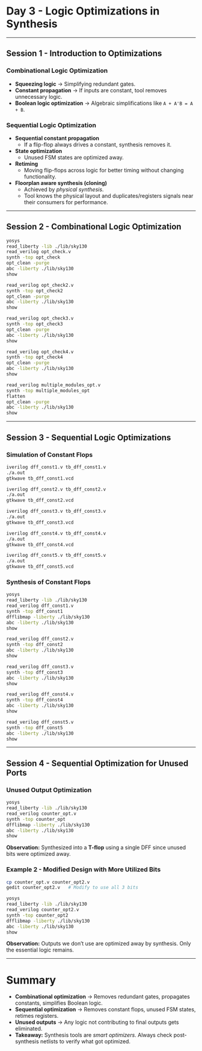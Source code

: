 # Day 3 - Logic Optimizations in Synthesis  

---

## Session 1 - Introduction to Optimizations  

### Combinational Logic Optimization  
- **Squeezing logic** → Simplifying redundant gates.  
- **Constant propagation** → If inputs are constant, tool removes unnecessary logic.  
- **Boolean logic optimization** → Algebraic simplifications like `A + A'B = A + B`.  

### Sequential Logic Optimization  
- **Sequential constant propagation**  
  - If a flip-flop always drives a constant, synthesis removes it.  
- **State optimization**  
  - Unused FSM states are optimized away.  
- **Retiming**  
  - Moving flip-flops across logic for better timing without changing functionality.  
- **Floorplan aware synthesis (cloning)**  
  - Achieved by *physical synthesis*.  
  - Tool knows the physical layout and duplicates/registers signals near their consumers for performance.  

---

## Session 2 - Combinational Logic Optimization  
```bash
yosys  
read_liberty -lib ./lib/sky130  
read_verilog opt_check.v  
synth -top opt_check  
opt_clean -purge  
abc -liberty ./lib/sky130  
show  

read_verilog opt_check2.v  
synth -top opt_check2  
opt_clean -purge  
abc -liberty ./lib/sky130  
show  

read_verilog opt_check3.v  
synth -top opt_check3  
opt_clean -purge  
abc -liberty ./lib/sky130  
show  

read_verilog opt_check4.v  
synth -top opt_check4  
opt_clean -purge  
abc -liberty ./lib/sky130  
show  

read_verilog multiple_modules_opt.v  
synth -top multiple_modules_opt  
flatten  
opt_clean -purge  
abc -liberty ./lib/sky130  
show  
```
---

## Session 3 - Sequential Logic Optimizations  

### Simulation of Constant Flops  
```bash
iverilog dff_const1.v tb_dff_const1.v  
./a.out  
gtkwave tb_dff_const1.vcd  

iverilog dff_const2.v tb_dff_const2.v  
./a.out  
gtkwave tb_dff_const2.vcd  

iverilog dff_const3.v tb_dff_const3.v  
./a.out  
gtkwave tb_dff_const3.vcd  

iverilog dff_const4.v tb_dff_const4.v  
./a.out  
gtkwave tb_dff_const4.vcd  

iverilog dff_const5.v tb_dff_const5.v  
./a.out  
gtkwave tb_dff_const5.vcd  
```
### Synthesis of Constant Flops  
```bash
yosys  
read_liberty -lib ./lib/sky130  
read_verilog dff_const1.v  
synth -top dff_const1  
dfflibmap -liberty ./lib/sky130  
abc -liberty ./lib/sky130  
show  

read_verilog dff_const2.v  
synth -top dff_const2  
abc -liberty ./lib/sky130  
show  

read_verilog dff_const3.v  
synth -top dff_const3  
abc -liberty ./lib/sky130  
show  

read_verilog dff_const4.v  
synth -top dff_const4  
abc -liberty ./lib/sky130  
show  

read_verilog dff_const5.v  
synth -top dff_const5  
abc -liberty ./lib/sky130  
show  
```
---

## Session 4 - Sequential Optimization for Unused Ports  

### Unused Output Optimization  
```bash
yosys  
read_liberty -lib ./lib/sky130  
read_verilog counter_opt.v  
synth -top counter_opt  
dfflibmap -liberty ./lib/sky130  
abc -liberty ./lib/sky130  
show  
```
 **Observation:** Synthesized into a **T-flop** using a single DFF since unused bits were optimized away.  

### Example 2 - Modified Design with More Utilized Bits  
```bash
cp counter_opt.v counter_opt2.v  
gedit counter_opt2.v   # Modify to use all 3 bits  

yosys  
read_liberty -lib ./lib/sky130  
read_verilog counter_opt2.v  
synth -top counter_opt2  
dfflibmap -liberty ./lib/sky130  
abc -liberty ./lib/sky130  
show  
```
 **Observation:** Outputs we don’t use are optimized away by synthesis. Only the essential logic remains.  

---

#  Summary  

- **Combinational optimization** → Removes redundant gates, propagates constants, simplifies Boolean logic.  
- **Sequential optimization** → Removes constant flops, unused FSM states, retimes registers.  
- **Unused outputs** → Any logic not contributing to final outputs gets eliminated.  
- **Takeaway:** Synthesis tools are *smart optimizers*. Always check post-synthesis netlists to verify what got optimized.  
